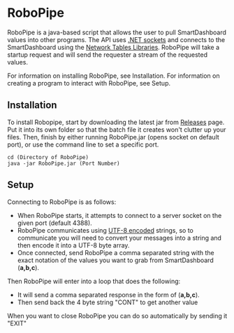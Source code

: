 # RoboPipe
RoboPipe is a java-based script that allows the user to pull SmartDashboard values into other programs. The API uses [.NET sockets](https://docs.microsoft.com/en-us/dotnet/standard/get-started) and connects to the SmartDashboard using the [Network Tables Libraries](https://wpilib.screenstepslive.com/s/currentCS/m/75361/l/851714-creating-a-client-side-program). RoboPipe will take a startup request and will send the requester a stream of the requested values.

For information on installing RoboPipe, see Installation. For information on creating a program to interact with RoboPipe, see Setup.

## Installation
To install Robopipe, start by downloading the latest jar from [Releases](https://github.com/Team4388/WPILib-Network-Tables-RoboPipe/releases) page. Put it into its own folder so that the batch file it creates won't clutter up your files. Then, finish by either running RoboPipe.jar (opens socket on default port), or use the command line to set a specific port.
``` CMD
cd (Directory of RoboPipe)
java -jar RoboPipe.jar (Port Number)
```

## Setup
Connecting to RoboPipe is as follows:
- When RoboPipe starts, it attempts to connect to a server socket on the given port (default 4388).
- RoboPipe communicates using [UTF-8 encoded](https://www.fileformat.info/info/unicode/utf8.htm) strings, so to communicate you will need to convert your messages into a string and then encode it into a UTF-8 byte array.
- Once connected, send RoboPipe a comma separated string with the exact notation of the values you want to grab from SmartDashboard (**a,b,c**).

Then RoboPipe will enter into a loop that does the following:
- It will send a comma separated response in the form of (**a,b,c**).
- Then send back the 4 byte string "CONT" to get another value

When you want to close RoboPipe you can do so automatically by sending it "EXIT"
